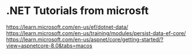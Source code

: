 # .NET Tutorials from microsft

https://learn.microsoft.com/en-us/ef/dotnet-data/
https://learn.microsoft.com/en-us/training/modules/persist-data-ef-core/
https://learn.microsoft.com/en-us/aspnet/core/getting-started/?view=aspnetcore-8.0&tabs=macos
